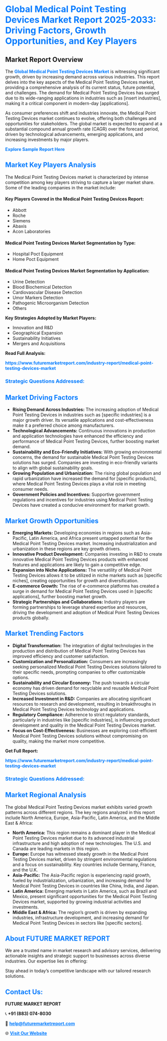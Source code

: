 <h1 style="color: #007BFF;">Global Medical Point Testing Devices Market Report 2025-2033: Driving Factors, Growth Opportunities, and Key Players</h1>

<section id="overview">
<h2>Market Report Overview</h2>
<p>The <a href="https://www.futuremarketreport.com/industry-report/medical-point-testing-devices-market" style="color: #007BFF; text-decoration: none;"><strong>Global Medical Point Testing Devices Market</strong></a> is witnessing significant growth, driven by increasing demand across various industries. This report delves into the key aspects of the Medical Point Testing Devices market, providing a comprehensive analysis of its current status, future potential, and challenges. The demand for Medical Point Testing Devices has surged due to its wide-ranging applications in industries such as [insert industries], making it a critical component in modern-day [applications].</p>
<p>As consumer preferences shift and industries innovate, the Medical Point Testing Devices market continues to evolve, offering both challenges and opportunities for stakeholders. The global market is expected to expand at a substantial compound annual growth rate (CAGR) over the forecast period, driven by technological advancements, emerging applications, and increasing investments by major players.</p>
</section>

<section id="overview">
<p><a href="https://www.futuremarketreport.com/request-sample/reportId=56262" style="color: #007BFF; text-decoration: none;"><strong>Explore Sample Report Here</strong></a></p>
</section>

<section id="key-players">
<h2 style="color: #007BFF;">Market Key Players Analysis</h2>
<p>The Medical Point Testing Devices market is characterized by intense competition among key players striving to capture a larger market share. Some of the leading companies in the market include:</p>
<h4>Key Players Covered in the Medical Point Testing Devices Report:</h4>
<ul><li>Abbott</li><li>Roche</li><li>Siemens</li><li>Abaxis</li><li>Acon Laboratories</li></ul>
<h4>Medical Point Testing Devices Market Segmentation by Type:</h4>
<ul><li>Hospital Poct Equipment</li><li>Home Poct Equipment</li></ul>

<h4>Medical Point Testing Devices Market Segmentation by Application:</h4>
<ul><li>Urine Detection</li><li>Blood Biochemical Detection</li><li>Cardiovascular Disease Detection</li><li>Umor Markers Detection</li><li>Pathogenic Microorganism Detection</li><li>Others</li></ul>
<p><strong>Key Strategies Adopted by Market Players:</strong></p>
<ul>
<li>Innovation and R&D</li>
<li>Geographical Expansion</li>
<li>Sustainability Initiatives</li>
<li>Mergers and Acquisitions</li>
</ul>
</section>

<section>
<p><strong>Read Full Analysis: </strong></p><a href="https://www.futuremarketreport.com/industry-report/medical-point-testing-devices-market" style="color: #007BFF; text-decoration: none;"><strong>https://www.futuremarketreport.com/industry-report/medical-point-testing-devices-market</strong></a>
<h3 style="color: #007BFF;">Strategic Questions Addressed:</h3>
</section>

<section id="driving-factors">
<h2 style="color: #007BFF;">Market Driving Factors</h2>
<ul>
<li><strong>Rising Demand Across Industries:</strong> The increasing adoption of Medical Point Testing Devices in industries such as [specific industries] is a major growth driver. Its versatile applications and cost-effectiveness make it a preferred choice among manufacturers.</li>
<li><strong>Technological Advancements:</strong> Continuous innovations in production and application technologies have enhanced the efficiency and performance of Medical Point Testing Devices, further boosting market demand.</li>
<li><strong>Sustainability and Eco-Friendly Initiatives:</strong> With growing environmental concerns, the demand for sustainable Medical Point Testing Devices solutions has surged. Companies are investing in eco-friendly variants to align with global sustainability goals.</li>
<li><strong>Growing Population and Urbanization:</strong> The rising global population and rapid urbanization have increased the demand for [specific products], where Medical Point Testing Devices plays a vital role in meeting consumer needs.</li>
<li><strong>Government Policies and Incentives:</strong> Supportive government regulations and incentives for industries using Medical Point Testing Devices have created a conducive environment for market growth.</li>
</ul>
</section>

<section id="growth-opportunities">
<h2 style="color: #007BFF;">Market Growth Opportunities</h2>
<ul>
<li><strong>Emerging Markets:</strong> Developing economies in regions such as Asia-Pacific, Latin America, and Africa present untapped potential for the Medical Point Testing Devices market. Increasing industrialization and urbanization in these regions are key growth drivers.</li>
<li><strong>Innovative Product Development:</strong> Companies investing in R&D to create innovative Medical Point Testing Devices products with enhanced features and applications are likely to gain a competitive edge.</li>
<li><strong>Expansion into Niche Applications:</strong> The versatility of Medical Point Testing Devices allows it to be utilized in niche markets such as [specific niches], creating opportunities for growth and diversification.</li>
<li><strong>E-commerce Growth:</strong> The rise of e-commerce platforms has created a surge in demand for Medical Point Testing Devices used in [specific applications], further boosting market growth.</li>
<li><strong>Strategic Partnerships and Collaborations:</strong> Industry players are forming partnerships to leverage shared expertise and resources, driving the development and adoption of Medical Point Testing Devices products globally.</li>
</ul>
</section>

<section id="trending-factors">
<h2 style="color: #007BFF;">Market Trending Factors</h2>
<ul>
<li><strong>Digital Transformation:</strong> The integration of digital technologies in the production and distribution of Medical Point Testing Devices has improved efficiency and customer satisfaction.</li>
<li><strong>Customization and Personalization:</strong> Consumers are increasingly seeking personalized Medical Point Testing Devices solutions tailored to their specific needs, prompting companies to offer customizable options.</li>
<li><strong>Sustainability and Circular Economy:</strong> The push towards a circular economy has driven demand for recyclable and reusable Medical Point Testing Devices solutions.</li>
<li><strong>Increased Investment in R&D:</strong> Companies are allocating significant resources to research and development, resulting in breakthroughs in Medical Point Testing Devices technology and applications.</li>
<li><strong>Regulatory Compliance:</strong> Adherence to strict regulatory standards, particularly in industries like [specific industries], is influencing product development and quality in the Medical Point Testing Devices market.</li>
<li><strong>Focus on Cost-Effectiveness:</strong> Businesses are exploring cost-efficient Medical Point Testing Devices solutions without compromising on quality, making the market more competitive.</li>
</ul>
</section>

<section>
<p><strong>Get Full Report: </strong></p><a href="https://www.futuremarketreport.com/industry-report/medical-point-testing-devices-market" style="color: #007BFF; text-decoration: none;"><strong>https://www.futuremarketreport.com/industry-report/medical-point-testing-devices-market</strong></a>
<h3 style="color: #007BFF;">Strategic Questions Addressed:</h3>
</section>


<section id="regional-analysis">
<h2 style="color: #007BFF;">Market Regional Analysis</h2>
<p>The global Medical Point Testing Devices market exhibits varied growth patterns across different regions. The key regions analyzed in this report include North America, Europe, Asia-Pacific, Latin America, and the Middle East & Africa:</p>
<ul>
<li><strong>North America:</strong> This region remains a dominant player in the Medical Point Testing Devices market due to its advanced industrial infrastructure and high adoption of new technologies. The U.S. and Canada are leading markets in this region.</li>
<li><strong>Europe:</strong> Europe has witnessed steady growth in the Medical Point Testing Devices market, driven by stringent environmental regulations and a focus on sustainability. Key countries include Germany, France, and the U.K.</li>
<li><strong>Asia-Pacific:</strong> The Asia-Pacific region is experiencing rapid growth, fueled by industrialization, urbanization, and increasing demand for Medical Point Testing Devices in countries like China, India, and Japan.</li>
<li><strong>Latin America:</strong> Emerging markets in Latin America, such as Brazil and Mexico, present significant opportunities for the Medical Point Testing Devices market, supported by growing industrial activities and investments.</li>
<li><strong>Middle East & Africa:</strong> The region’s growth is driven by expanding industries, infrastructure development, and increasing demand for Medical Point Testing Devices in sectors like [specific sectors].</li>
</ul>
</section>

<footer>
<h2 style="color: #007BFF;">About FUTURE MARKET REPORT</h2>
<p>We are a trusted name in market research and advisory services, delivering actionable insights and strategic support to businesses across diverse industries. Our expertise lies in offering:</p>

<p>Stay ahead in today’s competitive landscape with our tailored research solutions.</p>

<h2 style="color: #007BFF;">Contact Us:</h2>
<p><strong>FUTURE MARKET REPORT</strong></p>
<p>📞 <strong>+91 (883) 074-8030</strong></p>
<p>📧 <strong><a href="mailto:help@futuremarketreport.com" style="color: #007BFF;">help@futuremarketreport.com</a></strong></p>
<p>🌐 <strong><a href="https://www.futuremarketreport.com/" style="color: #007BFF;">Visit Our Website</a></strong></p>
</footer>